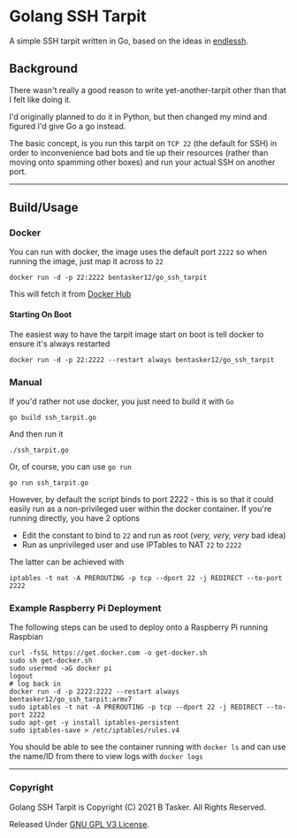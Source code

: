Golang SSH Tarpit
===================

A simple SSH tarpit written in Go, based on the ideas in [endlessh](https://nullprogram.com/blog/2019/03/22/).


## Background

There wasn't really a good reason to write yet-another-tarpit other than that I felt like doing it.

I'd originally planned to do it in Python, but then changed my mind and figured I'd give Go a go instead.

The basic concept, is you run this tarpit on `TCP 22` (the default for SSH) in order to inconvenience bad bots and tie up their resources (rather than moving onto spamming other boxes) and run your actual SSH on another port.

----

## Build/Usage

### Docker

You can run with docker, the image uses the default port `2222` so when running the image, just map it across to `22`

    docker run -d -p 22:2222 bentasker12/go_ssh_tarpit

This will fetch it from [Docker Hub](https://hub.docker.com/r/bentasker12/go_ssh_tarpit)

#### Starting On Boot

The easiest way to have the tarpit image start on boot is tell docker to ensure it's always restarted

    docker run -d -p 22:2222 --restart always bentasker12/go_ssh_tarpit


### Manual

If you'd rather not use docker, you just need to build it with `Go`

    go build ssh_tarpit.go

And then run it

    ./ssh_tarpit.go

Or, of course, you can use `go run`

    go run ssh_tarpit.go

However, by default the script binds to port 2222 - this is so that it could easily run as a non-privileged user within the docker container. If you're running directly, you have 2 options

* Edit the constant to bind to `22` and run as root (*very, very, very* bad idea)
* Run as unprivileged user and use IPTables to NAT `22` to `2222`

The latter can be achieved with

    iptables -t nat -A PREROUTING -p tcp --dport 22 -j REDIRECT --to-port 2222


### Example Raspberry Pi Deployment

The following steps can be used to deploy onto a Raspberry Pi running Raspbian

    curl -fsSL https://get.docker.com -o get-docker.sh
    sudo sh get-docker.sh
    sudo usermod -aG docker pi
    logout
    # log back in
    docker run -d -p 2222:2222 --restart always bentasker12/go_ssh_tarpit:armv7
    sudo iptables -t nat -A PREROUTING -p tcp --dport 22 -j REDIRECT --to-port 2222
    sudo apt-get -y install iptables-persistent
    sudo iptables-save > /etc/iptables/rules.v4

You should be able to see the container running with `docker ls` and can use the name/ID from there to view logs with `docker logs`

----

### Copyright

Golang SSH Tarpit is Copyright (C) 2021 B Tasker. All Rights Reserved. 

Released Under [GNU GPL V3 License](http://www.gnu.org/licenses/gpl-3.0.txt).
